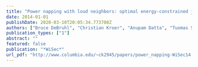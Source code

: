 ```yaml
---
title: "Power napping with loud neighbors: optimal energy-constrained jamming and anti-jamming"
date: 2014-01-01
publishDate: 2020-03-10T20:05:34.773708Z
authors: ["Bruce DeBruhl", "Christian Kroer", "Anupam Datta", "Tuomas Sandholm", "Patrick Tague"]
publication_types: ["1"]
abstract: ""
featured: false
publication: "*WiSec*"
url_pdf: "http://www.columbia.edu/~ck2945/papers/power_napping-WiSec14.pdf"
---
```


